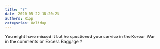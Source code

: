 ```yaml
---
title: "?"
date: 2020-05-22 18:20:25
authors: Ripp
categories: Holiday
---
```


 You might have missed it but he questioned your service in the Korean War in the comments on Excess Baggage ?

